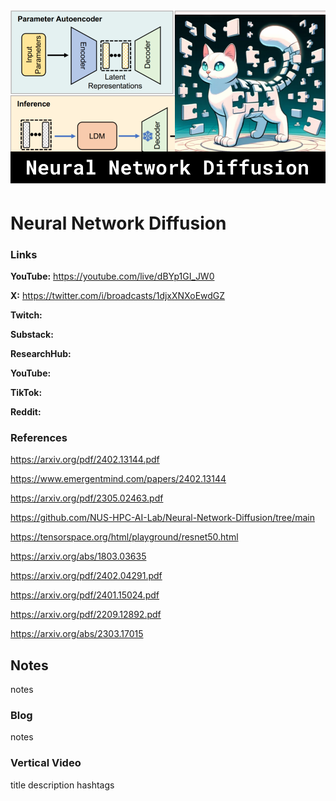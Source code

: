 ![thumbnail](thumbnail.png)

# Neural Network Diffusion

### Links

**YouTube:** https://youtube.com/live/dBYp1GI_JW0

**X:** https://twitter.com/i/broadcasts/1djxXNXoEwdGZ

**Twitch:**

**Substack:**

**ResearchHub:**

**YouTube:**

**TikTok:**

**Reddit:**

### References

https://arxiv.org/pdf/2402.13144.pdf

https://www.emergentmind.com/papers/2402.13144

https://arxiv.org/pdf/2305.02463.pdf

https://github.com/NUS-HPC-AI-Lab/Neural-Network-Diffusion/tree/main

https://tensorspace.org/html/playground/resnet50.html

https://arxiv.org/abs/1803.03635

https://arxiv.org/pdf/2402.04291.pdf

https://arxiv.org/pdf/2401.15024.pdf

https://arxiv.org/pdf/2209.12892.pdf

https://arxiv.org/abs/2303.17015

## Notes

notes

### Blog

notes

### Vertical Video

title
description
hashtags
